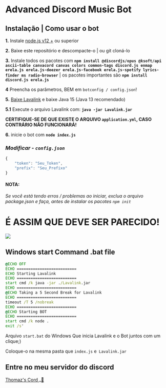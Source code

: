 # Advanced Discord Music Bot
## Instalação | Como usar o bot

 **1.** Instale [node.js v12 +](https://nodejs.org/en/download/) ou superior

 **2.** Baixe este repositório e descompacte-o | ou git cloná-lo

 **3.** Instale todos os pacotes com **`npm install @discordjs/opus @ksoft/api ascii-table canvacord canvas colors common-tags discord.js enmap erela.js erela.js-deezer erela.js-facebook erela.js-spotify lyrics-finder ms radio-browser`** | os pacotes importantes são **`npm install discord.js erela.js`**

 **4** Preencha os parâmetros, BEM em `botconfig / config.json`!

 **5.** [Baixe Lavalink](https://cdn.discordapp.com/attachments/798196676405755905/827174915714711572/Lavalink.jar) e baixe Java 15 (Java 13 recomendado)

**5.1** Execute o arquivo Lavalink com: **`java -jar Lavalink.jar`**

 **CERTIFIQUE-SE DE QUE EXISTE O ARQUIVO `application.yml`, CASO CONTRÁRIO NÃO FUNCIONARÁ!**

 **6.** inicie o bot com **`node index.js`**

### *Modificar - `config.json`*

```javascript
{
    "token": "Seu_Token",
    "prefix": "Seu_Prefixo"
}        
```

#### **NOTA:**

*Se você está tendo erros / problemas ao iniciar, exclua o arquivo package.json e faça, antes de instalar os pacotes `npm init`*

# É ASSIM QUE DEVE SER PARECIDO!

![](https://github.com/Tomato6966/discord-js-lavalink-Music-Bot-erela-js/blob/main/Folder_structure.png)

## Windows start Command .bat file
```bat
@ECHO OFF
ECHO ==========================
ECHO Starting Lavalink
ECHO ==========================
start cmd /k java -jar ./Lavalink.jar
ECHO ==========================
@ECHO Taking a 5 Second Break for Lavalink
ECHO ==========================
timeout /T 5 /nobreak
ECHO ==========================
@ECHO Starting BOT
ECHO ==========================
start cmd /k node .
exit /s'
```
Arquivo `start.bat` do Windows
Que inicia Lavalink e o Bot juntos com um clique;)

Coloque-o na mesma pasta que `index.js` e` Lavalink.jar`

## Entre no meu servidor do discord

[Thomaz's Cord ₊🌸](https://discord.gg/DJuK4KGa94)
